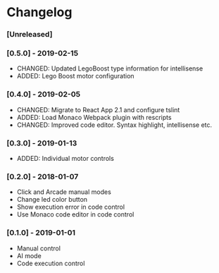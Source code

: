 # Changelog

### [Unreleased]

### [0.5.0] - 2019-02-15
* CHANGED: Updated LegoBoost type information for intellisense
* ADDED: Lego Boost motor configuration

### [0.4.0] - 2019-02-05
* CHANGED: Migrate to React App 2.1 and configure tslint
* ADDED: Load Monaco Webpack plugin with rescripts
* CHANGED: Improved code editor. Syntax highlight, intellisense etc.

### [0.3.0] - 2019-01-13
* ADDED: Individual motor controls

### [0.2.0] - 2018-01-07
* Click and Arcade manual modes
* Change led color button
* Show execution error in code control
* Use Monaco code editor in code control

### [0.1.0] - 2019-01-01
* Manual control
* AI mode
* Code execution control
